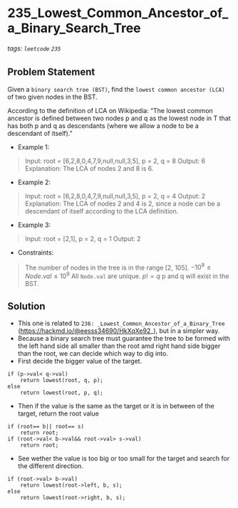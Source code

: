 # 235_Lowest_Common_Ancestor_of_a_Binary_Search_Tree
###### tags: `leetcode` `235`
## Problem Statement
Given a ```binary search tree (BST)```, find the ```lowest common ancestor (LCA)``` of two given nodes in the BST.

According to the definition of LCA on Wikipedia: “The lowest common ancestor is defined between two nodes p and q as the lowest node in T that has both p and q as descendants (where we allow a node to be a descendant of itself).”

- Example 1:

> Input: root = [6,2,8,0,4,7,9,null,null,3,5], p = 2, q = 8
Output: 6
Explanation: The LCA of nodes 2 and 8 is 6.
- Example 2:
> Input: root = [6,2,8,0,4,7,9,null,null,3,5], p = 2, q = 4
Output: 2
Explanation: The LCA of nodes 2 and 4 is 2, since a node can be a descendant of itself according to the LCA definition.
- Example 3:

> Input: root = [2,1], p = 2, q = 1
Output: 2
- Constraints:

> The number of nodes in the tree is in the range [2, 105].
$-10^9 \leq Node.val \leq 10^9$
All ```Node.val``` are unique.
$p != q$
p and q will exist in the BST.
## Solution
- This one is related to ```236: _Lowest_Common_Ancestor_of_a_Binary_Tree``` (https://hackmd.io/@eesss34690/HkXqXe92_), but in a simpler way.
- Because a binary search tree must guarantee the tree to be formed with the left hand side all smaller than the root amd right hand side bigger than the root, we can decide which way to dig into.
- First decide the bigger value of the target.

```cpp=
if (p->val< q->val)
    return lowest(root, q, p);
else
    return lowest(root, p, q);
```
- Then if the value is the same as the target or it is in between of the target, return the root value

```cpp=
if (root== b|| root== s)
    return root; 
if (root->val< b->val&& root->val> s->val)
    return root;
```
- See wether the value is too big or too small for the target and search for the different direction.

```cpp=
if (root->val> b->val)
    return lowest(root->left, b, s);
else
    return lowest(root->right, b, s);
```